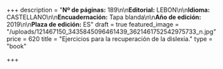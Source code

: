 +++
description = "**Nº de páginas:** 189\n\n**Editorial:** LEBON\n\n**Idioma:** CASTELLANO\n\n**Encuadernación:** Tapa blanda\n\n**Año de edición:** 2019\n\n**Plaza de edición:** ES"
draft = true
featured_image = "/uploads/121467150_3435845096461439_3621461752542975733_n.jpg"
price = 620
title = "Ejercicios para la recuperación de la dislexia."
type = "book"

+++
